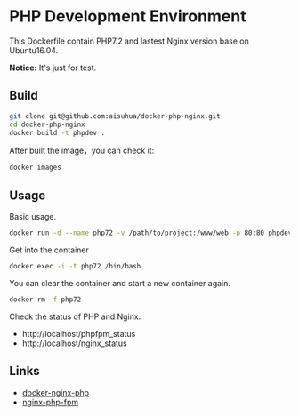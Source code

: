 # PHP Development Environment

This Dockerfile contain PHP7.2 and lastest Nginx version base on Ubuntu16.04.

**Notice:** It's just for test.

## Build

```sh
git clone git@github.com:aisuhua/docker-php-nginx.git
cd docker-php-nginx
docker build -t phpdev .
```

After built the image，you can check it:

```sh
docker images
```

## Usage

Basic usage.

```sh
docker run -d --name php72 -v /path/to/project:/www/web -p 80:80 phpdev
```

Get into the container

```sh
docker exec -i -t php72 /bin/bash
```

You can clear the container and start a new container again.

```sh
docker rm -f php72
```

Check the status of PHP and Nginx.

- http://localhost/phpfpm_status
- http://localhost/nginx_status

## Links

- [docker-nginx-php](https://github.com/fideloper/docker-nginx-php)
- [nginx-php-fpm](https://github.com/richarvey/nginx-php-fpm)

